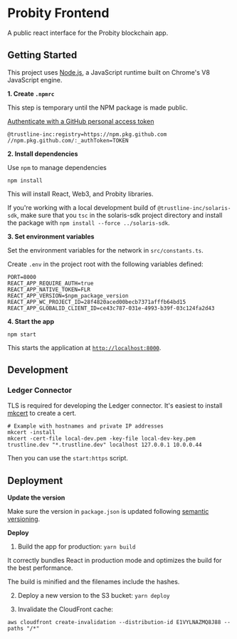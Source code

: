 # Probity Frontend

A public react interface for the Probity blockchain app.

## Getting Started

This project uses [Node.js](https://nodejs.org/en/), a JavaScript runtime built on Chrome's V8 JavaScript engine.

**1. Create `.npmrc`**

This step is temporary until the NPM package is made public.

[Authenticate with a GitHub personal access token](https://docs.github.com/en/packages/guides/configuring-npm-for-use-with-github-packages#authenticating-with-a-personal-access-token)

```
@trustline-inc:registry=https://npm.pkg.github.com
//npm.pkg.github.com/:_authToken=TOKEN
```

**2. Install dependencies**

Use `npm` to manage dependencies

```
npm install
```

This will install React, Web3, and Probity libraries.

If you're working with a local development build of `@trustline-inc/solaris-sdk`, make sure that you `tsc` in the solaris-sdk project directory and install the package with `npm install --force ../solaris-sdk`.

**3. Set environment variables**

Set the environment variables for the network in `src/constants.ts`.

Create `.env` in the project root with the following variables defined:

```
PORT=8000
REACT_APP_REQUIRE_AUTH=true
REACT_APP_NATIVE_TOKEN=FLR
REACT_APP_VERSION=$npm_package_version
REACT_APP_WC_PROJECT_ID=28f4820aced00becb7371afffb64bd15
REACT_APP_GLOBALID_CLIENT_ID=ce43c787-031e-4993-b39f-03c124fa2d43
```

**4. Start the app**

```
npm start
```

This starts the application at [`http://localhost:8000`](http://localhost:8000).

## Development

### Ledger Connector

TLS is required for developing the Ledger connector. It's easiest to install [mkcert](https://github.com/FiloSottile/mkcert) to create a cert.

```
# Example with hostnames and private IP addresses
mkcert -install
mkcert -cert-file local-dev.pem -key-file local-dev-key.pem trustline.dev "*.trustline.dev" localhost 127.0.0.1 10.0.0.44
```

Then you can use the `start:https` script.

## Deployment

**Update the version**

Make sure the version in `package.json` is updated following [semantic versioning](https://semver.org/).

**Deploy**

1. Build the app for production: `yarn build`

It correctly bundles React in production mode and optimizes the build for the best performance.

The build is minified and the filenames include the hashes.

2. Deploy a new version to the S3 bucket: `yarn deploy`

3. Invalidate the CloudFront cache:

```
aws cloudfront create-invalidation --distribution-id E1VYLNAZMQ8J88 --paths "/*"
```
